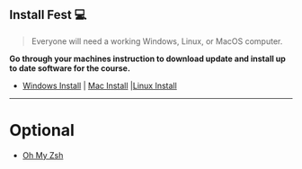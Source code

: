 ## Install Fest 💻

> Everyone will need a working Windows, Linux, or MacOS computer.

**Go through your machines instruction to download update and  install up to date software for the course.**


- [Windows Install](courses/01-introduction/lessons/windows-install.md) | [Mac Install](courses/01-introduction/lessons/mac-install.md) |[Linux Install](courses/01-introduction/lessons/linux-install.md)

---
# Optional

- [Oh My Zsh]()
